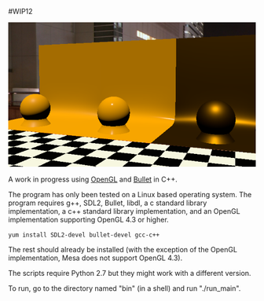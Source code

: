 #WIP12

![screenshot](https://raw.githubusercontent.com/pendingchaos/WIP12/master/screenshot.png)

A work in progress using [OpenGL](https://opengl.org) and [Bullet](bulletphysics.org) in C++.

The program has only been tested on a Linux based operating system.
The program requires g++, SDL2, Bullet, libdl, a c standard library implementation, a c++ standard library implementation, and an OpenGL implementation supporting OpenGL 4.3 or higher.

```
yum install SDL2-devel bullet-devel gcc-c++
```

The rest should already be installed (with the exception of the OpenGL implementation, Mesa does not support OpenGL 4.3).

The scripts require Python 2.7 but they might work with a different version.

To run, go to the directory named "bin" (in a shell) and run "./run_main".
